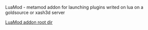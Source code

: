 LuaMod - metamod addon for launching plugins writed on lua on a goldsource or xash3d server

[LuaMod addon root dir](https://github.com/GG-Project/luamod_rootdir)
